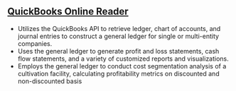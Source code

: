 ## [QuickBooks Online Reader](https://github.com/hunterviolette/QBO-Reader)
-	Utilizes the QuickBooks API to retrieve ledger, chart of accounts, and journal entries to construct a general ledger for single or multi-entity companies.
-	Uses the general ledger to generate profit and loss statements, cash flow statements, and a variety of customized reports and visualizations.
-	Employs the general ledger to conduct cost segmentation analysis of a cultivation facility, calculating profitability metrics on discounted and non-discounted basis
